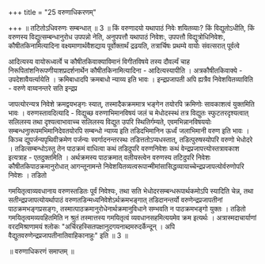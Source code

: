 +++
title = "25 वरुणाधिकरणम्"

+++
॥ तटितोऽधिवरुणः सम्बन्धात् ॥ 3 ॥ किं वरुणादयो यथापाठं निवेः शयितव्याः? किं विद्युतोऽधीति, किं वरुणस्य विद्युत्सम्बन्धानुरोध उपपन्नो नेति, अनुपपत्तौ यथापाठं निवेशः, उपपत्तौ विद्युत्रोधिनिवेशः, कौषीतकिनामित्यादिना वक्ष्यमाणार्थवैशद्याय पूर्वोक्तार्थं द्रढयति, तत्रार्चिषः प्रथम्ये वायोः संवत्सरात् पूर्वत्वे

आदित्यस्य वायोरूध्वर्त्वे च कौषीतकिवाक्याविमानं विगीतविषये तस्य दौवर्ल्यं चाह निरूपितांशनिरूपणीयाशप्रदर्शनार्थेन कौषीतकिनामित्यादिना - आदित्यस्यापीति । अत्रकौषीतकिवाक्ये - उपदेशावैयर्त्यायेति । क्रमिबाधादपि क्रमबाधो न्याय्य इति भावः । इन्द्रप्रजापती अपि ह्यत्रैव निवेशयितव्याविति - वरुणे वाय्वनन्तरे सति इन्द्रप्र

जापत्योरन्यत्र निवेशे क्रमद्वयभङ्गः स्यात्, तस्मादैकक्रममात्र भङ्गेन तयोरपि क्रमिणोः सावकाशत्वं युक्तमिति भावः । वरुणस्तावदित्यादि - विद्युच्छ वरुणाभिमानविषयं जलं च मेधोदस्स्थं तत्र विद्युतः स्फुटतरदृश्यत्वात् सलिलस्य तथा दृश्यत्वाभावाच्च सलिलस्य विद्युत उपरि स्थितिर्गम्यते, एवमभिन्नानविषययोः सम्बन्धनुारूपमभिमानिदेवतयोरपि सम्बन्धो न्याय्य इति तडिदभिमानिन ऊर्ध्वं जलाभिमानी वरुण इति भावः । किञ्च द्युपर्जन्यपृथिवीक्रमेण पर्जन्यः स्वर्गादनन्तरस्थः तडित्ततोऽप्यधस्तात्, तडित्पुरुषस्योपरि वरुणो भेधोदरे । तडित्सम्बन्धोऽस्तु तेन पाठक्रमं वाधित्वा कथं तडिदुपरि वरुणनिवेशः कथं वेन्द्रप्रजापत्त्योस्तत्रावकाश इत्यत्राह - एतदुक्तमिति । अर्थक्रमस्य पाठक्रमात् वलीयस्त्वेन वरुणस्य तटिदुपरि निवेशः कौषीतकिपाठक्रमानुरोधात् आगन्तूनामन्ते निवेशयितव्यत्वरूपान्मीमांसासिद्धव्यायाच्चेन्द्रप्रजापत्योर्वरुणोपरि निवेशः । तडितो

गमयितृत्वाव्यवधानाय वरुणस्तडितः पूर्वं निवेश्यः, तथा सति भेधोदरसम्बन्धरूपार्थकमोऽपि स्यादिति चेन्न, तथा सतीन्द्रप्रजापत्योयर्थापाठं वरुणतडिन्मध्यनिवेशेऽर्थक्रमभङ्गात् तडिदानन्तर्यो वरुणेन्द्रप्रजापतीनां पाठक्रमभङ्गप्रसङ्गः, तस्मात्पाठक्रमानुरोधेनार्थक्रमानुविधाने सम्भवति न पाठक्रमभङ्गो युक्तः । तडितो गमयितृत्वमव्यवहितमिति न श्रुतं तस्मात्तस्य गमयितृत्वं व्यवधानसहमित्ययमेव क्रम इत्यर्थः । अत्रास्मदाचार्याणां वरदमिश्राणामयं श्लोकः "अर्चिरहस्सितपक्षानुदगयनाब्दमरुदर्केन्दून् । अपि वैद्युतवरुणेन्द्रप्रजापतीनातिवाहिकानाहुः" इति ॥ 3 ॥

॥ वरुणाधिकरणं समाप्तम् ॥

